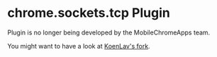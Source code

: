 # chrome.sockets.tcp Plugin

Plugin is no longer being developed by the MobileChromeApps team.

You might want to have a look at [KoenLav's fork](https://github.com/KoenLav/cordova-plugin-chrome-apps-sockets-tcp).

